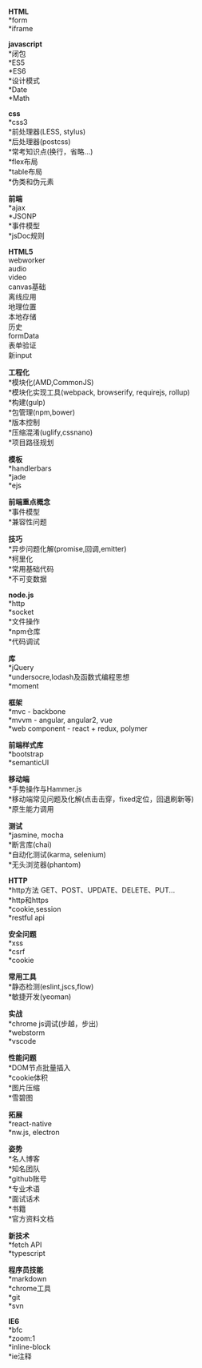 ﻿**HTML**  
*form  
*iframe  

**javascript**  
*闭包  
*ES5  
*ES6  
*设计模式  
*Date  
*Math  

**css**  
*css3  
*前处理器(LESS, stylus)  
*后处理器(postcss)  
*常考知识点(换行，省略...)  
*flex布局  
*table布局  
*伪类和伪元素  

**前端**  
*ajax  
*JSONP  
*事件模型  
*jsDoc规则  

**HTML5**  
webworker  
audio  
video  
canvas基础  
离线应用  
地理位置  
本地存储  
历史  
formData  
表单验证  
新input  

**工程化**  
*模块化(AMD,CommonJS)  
*模块化实现工具(webpack, browserify, requirejs, rollup)  
*构建(gulp)  
*包管理(npm,bower)  
*版本控制  
*压缩混淆(uglify,cssnano)  
*项目路径规划  

**模板**  
*handlerbars  
*jade  
*ejs  

**前端重点概念**  
*事件模型  
*兼容性问题  

**技巧**  
*异步问题化解(promise,回调,emitter)  
*柯里化  
*常用基础代码  
*不可变数据  

**node.js**  
*http  
*socket  
*文件操作  
*npm仓库  
*代码调试  

**库**  
*jQuery  
*undersocre,lodash及函数式编程思想  
*moment  

**框架**  
*mvc - backbone  
*mvvm - angular, angular2, vue  
*web component - react + redux, polymer  

**前端样式库**  
*bootstrap  
*semanticUI  

**移动端**  
*手势操作与Hammer.js  
*移动端常见问题及化解(点击击穿，fixed定位，回退刷新等)  
*原生能力调用  

**测试**  
*jasmine, mocha  
*断言库(chai)  
*自动化测试(karma, selenium)  
*无头浏览器(phantom)  

**HTTP**  
*http方法 GET、POST、UPDATE、DELETE、PUT...  
*http和https  
*cookie,session  
*restful api  

**安全问题**  
*xss  
*csrf  
*cookie  

**常用工具**  
*静态检测(eslint,jscs,flow)  
*敏捷开发(yeoman)  

**实战**  
*chrome js调试(步越，步出)  
*webstorm  
*vscode  

**性能问题**  
*DOM节点批量插入  
*cookie体积  
*图片压缩  
*雪碧图  

**拓展**  
*react-native  
*nw.js, electron  

**姿势**  
*名人博客  
*知名团队  
*github账号  
*专业术语  
*面试话术  
*书籍  
*官方资料文档  

**新技术**  
*fetch API  
*typescript  

**程序员技能**  
*markdown  
*chrome工具  
*git  
*svn  

**IE6**  
*bfc  
*zoom:1  
*inline-block  
*ie注释  
